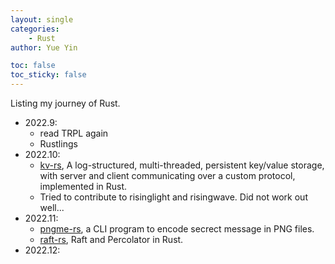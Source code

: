 ```yaml
---
layout: single
categories: 
    - Rust 
author: Yue Yin

toc: false
toc_sticky: false 
---
```


Listing my journey of Rust.

- 2022.9: 
    - read TRPL again
    - Rustlings
- 2022.10: 
    - [kv-rs](https://github.com/yyin-dev/kv-rs), A log-structured, multi-threaded, persistent key/value storage, with server and client communicating over a custom protocol, implemented in Rust.
    - Tried to contribute to risinglight and risingwave. Did not work out well...
- 2022.11: 
    - [pngme-rs](https://github.com/yyin-dev/pngme-rs), a CLI program to encode secrect message in PNG files.
    - [raft-rs](https://github.com/yyin-dev/raft-rs), Raft and Percolator in Rust.
- 2022.12:


